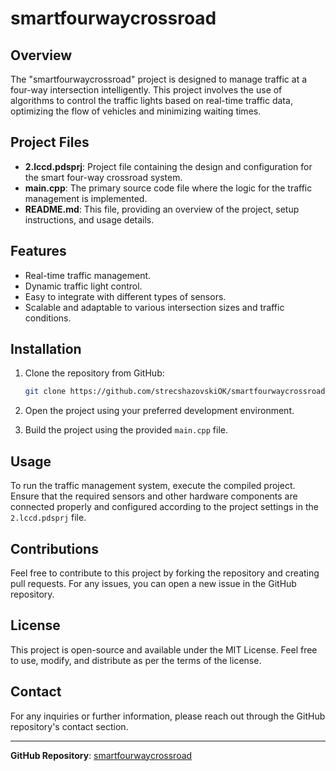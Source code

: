 
# smartfourwaycrossroad

## Overview

The "smartfourwaycrossroad" project is designed to manage traffic at a four-way intersection intelligently. This project involves the use of algorithms to control the traffic lights based on real-time traffic data, optimizing the flow of vehicles and minimizing waiting times.

## Project Files

- **2.lccd.pdsprj**: Project file containing the design and configuration for the smart four-way crossroad system.
- **main.cpp**: The primary source code file where the logic for the traffic management is implemented.
- **README.md**: This file, providing an overview of the project, setup instructions, and usage details.

## Features

- Real-time traffic management.
- Dynamic traffic light control.
- Easy to integrate with different types of sensors.
- Scalable and adaptable to various intersection sizes and traffic conditions.

## Installation

1. Clone the repository from GitHub:

   ```sh
   git clone https://github.com/strecshazovskiOK/smartfourwaycrossroad.git
   ```

2. Open the project using your preferred development environment.

3. Build the project using the provided `main.cpp` file.

## Usage

To run the traffic management system, execute the compiled project. Ensure that the required sensors and other hardware components are connected properly and configured according to the project settings in the `2.lccd.pdsprj` file.

## Contributions

Feel free to contribute to this project by forking the repository and creating pull requests. For any issues, you can open a new issue in the GitHub repository.

## License

This project is open-source and available under the MIT License. Feel free to use, modify, and distribute as per the terms of the license.

## Contact

For any inquiries or further information, please reach out through the GitHub repository's contact section.

---

**GitHub Repository**: [smartfourwaycrossroad](https://github.com/strecshazovskiOK/smartfourwaycrossroad)
